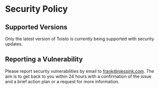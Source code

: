 # Security Policy

## Supported Versions

Only the latest version of Toisto is currently being supported with security updates.

## Reporting a Vulnerability

Please report security vulnerabilities by email to frank@niessink.com. The aim is to get back to you within 24 hours with a confirmation of the issue and a brief action plan or a request for more information.
